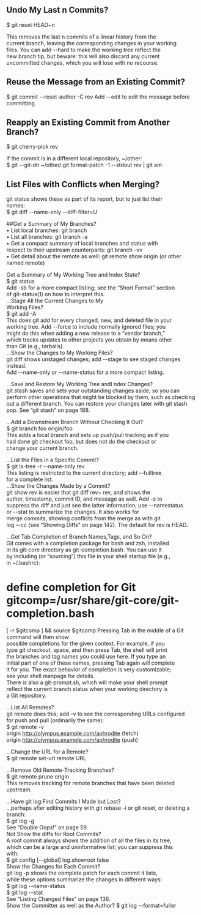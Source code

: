 ## Undo My Last n Commits?  
$ git reset HEAD~n  

This removes the last n commits of a linear history from the   
current branch, leaving the corresponding changes in your working   
files. You can add --hard to make the working tree reflect the   
new branch tip, but beware: this will also discard any current   
uncommitted changes, which you will lose with no recourse.   



## Reuse the Message from an Existing Commit?  
$ git commit --reset-author -C rev
Add --edit to edit the message before committing.  

## Reapply an Existing Commit from  Another Branch?  
$ git cherry-pick rev  

If the commit is in a different local repository, ~/other:  
$ git --git-dir ~/other/.git format-patch  -1 --stdout rev | git am  

## List Files with Conflicts when Merging?  
git status shows these as part of its report, but to just list their  
names:  
$ git diff --name-only --diff-filter=U 

##Get a Summary of My Branches?  
• List local branches: git branch    
• List all branches: git branch -a    
• Get a compact summary of local branches and status with    
respect to their upstream counterparts: git branch -vv    
• Get detail about the remote as well: git remote show origin (or other named remote) 


Get a Summary of My Working Tree and Index State?  
$ git status  
Add -sb for a more compact listing; see the “Short Format” section  
of git-status(1) on how to interpret this.  
…Stage All the Current Changes to My  
Working Files?  
$ git add -A  
This does git add for every changed, new, and deleted file in your  
working tree. Add --force to include normally ignored files; you  
might do this when adding a new release to a “vendor branch,”  
which tracks updates to other projects you obtain by means other  
than Git (e.g., tarballs).  
…Show the Changes to My Working Files?  
git diff shows unstaged changes; add --stage to see staged  changes instead.  
Add --name-only or --name-status for a more compact listing.  


…Save and Restore My Working Tree andI ndex Changes?  
git stash saves and sets your outstanding changes aside, so you
can perform other operations that might be blocked by them,
such as checking out a different branch. You can restore your
changes later with git stash pop. See “git stash” on page 188.



…Add a Downstream Branch Without Checking It Out?  
$ git branch foo origin/foo   
This adds a local branch and sets up push/pull tracking as if you  
had done git checkout foo, but does not do the checkout or  
change your current branch.  


…List the Files in a Specific Commit?  
$ git ls-tree -r --name-only rev  
This listing is restricted to the current directory; add --fulltree  
for a complete list.  
…Show the Changes Made by a Commit?  
git show rev is easier that git diff rev~ rev, and shows the  
author, timestamp, commit ID, and message as well. Add -s to  
suppress the diff and just see the latter information; use --namestatus    
or --stat to summarize the changes. It also works for  
merge commits, showing conflicts from the merge as with git  
log --cc (see “Showing Diffs” on page 142). The default for rev is HEAD.  


…Get Tab Completion of Branch Names,Tags, and So On?  
Git comes with a completion package for bash and zsh, installed  
in its git-core directory as git-completion.bash. You can use it  
by including (or “sourcing”) this file in your shell startup file (e.g.,  
in ~/.bashrc):  
# define completion for Git gitcomp=/usr/share/git-core/git-completion.bash
[ -r $gitcomp ] && source $gitcomp 
Pressing Tab in the middle of a Git command will then show  
possible completions for the given context. For example, if you    
type git checkout, space, and then press Tab, the shell will print  
the branches and tag names you could use here. If you type an  
initial part of one of these names, pressing Tab again will complete  
it for you. The exact behavior of completion is very customizable;  
see your shell manpage for details.  
There is also a git-prompt.sh, which will make your shell prompt  
reflect the current branch status when your working directory is  
a Git repository.  


…List All Remotes?  
git remote does this; add -v to see the corresponding URLs configured  
for push and pull (ordinarily the same):  
$ git remote -v  
origin http://olympus.example.com/aphrodite (fetch)  
origin http://olympus.example.com/aphrodite (push)  


…Change the URL for a Remote?  
$ git remote set-url remote URL  



…Remove Old Remote-Tracking  Branches?  
$ git remote prune origin  
This removes tracking for remote branches that have been deleted upstream.  


…Have git log:Find Commits I Made but Lost?  
…perhaps after editing history with git rebase -i or git reset, or deleting a branch:  
$ git log -g  
See “Double Oops!” on page 59.  
Not Show the diffs for Root Commits?  
A root commit always shows the addition of all the files in its tree,  
which can be a large and uninformative list; you can suppress this  
with:  
$ git config [--global] log.showroot false  
Show the Changes for Each Commit?  
git log -p shows the complete patch for each commit it lists,  
while these options summarize the changes in different ways:  
$ git log --name-status  
$ git log --stat    
See “Listing Changed Files” on page 136.  
Show the Committer as well as the Author? 
$ git log --format=fuller  

